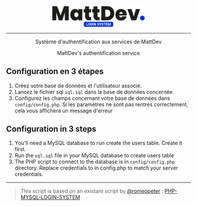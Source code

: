 <br>
<p align="center">
    <img height="auto" width="50%" src="https://raw.githubusercontent.com/EpikCloudFR/mdv-login/main/assets/img/mdv_package_logo.png" />
</p>
<hr>

<p align="center">Système d'authentification aux services de MattDev</p>
<p align="center">MattDev's authentification service</p>

## Configuration en 3 étapes

1. Créez votre base de données et l'utilisateur associé. 
2. Lancez le fichier sql `sql.sql` dans la base de données concernée.
3. Configurez les champs concernant votre base de données dans `config/config.php`. Si les paramètres ne sont pas rentrés correctement, cela vous affichera un message d'erreur

## Configuration in 3 steps

1. You'll need a MySQL database to run create the users table. Create it first.
2. Run the `sql.sql` file in your MySQL database to create users table
3. The PHP script to connect to the database is in `config/config.php` directory. Replace credentials to in config.php to match your server credentials.

<hr>

> This script is based on an existant script by [@romeopeter](https://github.com/romeopeter/) : [PHP-MYSQL-LOGIN-SYSTEM](https://github.com/romeopeter/PHP-MYSQL-LOGIN-SYSTEM/)







